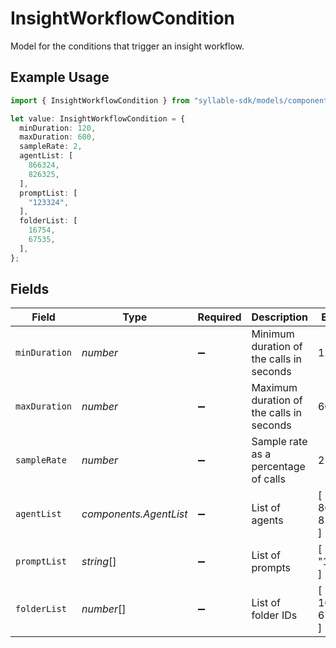 # InsightWorkflowCondition

Model for the conditions that trigger an insight workflow.

## Example Usage

```typescript
import { InsightWorkflowCondition } from "syllable-sdk/models/components";

let value: InsightWorkflowCondition = {
  minDuration: 120,
  maxDuration: 600,
  sampleRate: 2,
  agentList: [
    866324,
    826325,
  ],
  promptList: [
    "123324",
  ],
  folderList: [
    16754,
    67535,
  ],
};
```

## Fields

| Field                                    | Type                                     | Required                                 | Description                              | Example                                  |
| ---------------------------------------- | ---------------------------------------- | ---------------------------------------- | ---------------------------------------- | ---------------------------------------- |
| `minDuration`                            | *number*                                 | :heavy_minus_sign:                       | Minimum duration of the calls in seconds | 120                                      |
| `maxDuration`                            | *number*                                 | :heavy_minus_sign:                       | Maximum duration of the calls in seconds | 600                                      |
| `sampleRate`                             | *number*                                 | :heavy_minus_sign:                       | Sample rate as a percentage of calls     | 2                                        |
| `agentList`                              | *components.AgentList*                   | :heavy_minus_sign:                       | List of agents                           | [<br/>866324,<br/>826325<br/>]           |
| `promptList`                             | *string*[]                               | :heavy_minus_sign:                       | List of prompts                          | [<br/>"123324"<br/>]                     |
| `folderList`                             | *number*[]                               | :heavy_minus_sign:                       | List of folder IDs                       | [<br/>16754,<br/>67535<br/>]             |